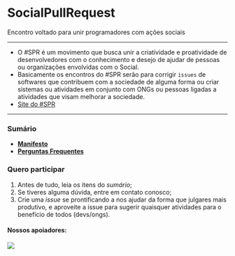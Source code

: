 # SocialPullRequest
Encontro voltado para unir programadores com ações sociais

***

* O #SPR é um movimento que busca unir a criatividade e proatividade de desenvolvedores com o conhecimento e desejo de ajudar de pessoas ou organizações envolvidas com o Social.
* Basicamente os encontros do #SPR serão para corrigir `issues` de softwares que contribuem com a sociedade de alguma forma ou criar sistemas ou atividades em conjunto com ONGs ou pessoas ligadas a atividades que visam melhorar a sociedade.
* [Site do #SPR](http://socialpullrequest.github.io/)
***
### Sumário
- [**Manifesto**](MANIFEST.md)
- [**Perguntas Frequentes**](FAQS.md)

### Quero participar

1. Antes de tudo, leia os itens do _sumário_;
2. Se tiveres alguma dúvida, entre em contato conosco;
3. Crie uma _issue_ se prontificando a nos ajudar da forma que julgares mais produtivo, e aproveite a issue para sugerir quaisquer atividades para o benefício de todos (devs/ongs).

#### Nossos apoiadores: 
<a href="https://www.meetup.com/pt-BR/GDGRioDeJaneiro/" target="_blank"><img src="http://farm1.staticflickr.com/591/23771435115_af0eaebc15_b.jpg"></a>



